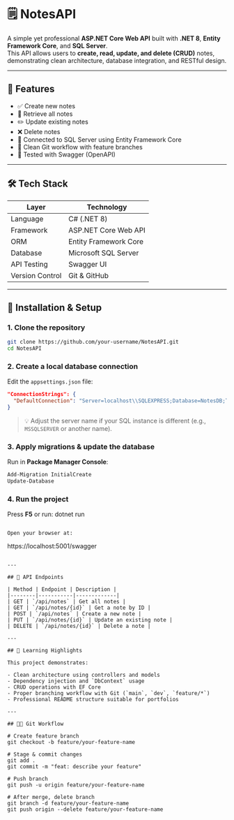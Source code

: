 # 🗒️ NotesAPI

A simple yet professional **ASP.NET Core Web API** built with **.NET 8**, **Entity Framework Core**, and **SQL Server**.  
This API allows users to **create, read, update, and delete (CRUD)** notes, demonstrating clean architecture, database integration, and RESTful design.

---

## 🚀 Features

- ✅ Create new notes  
- 📖 Retrieve all notes  
- ✏️ Update existing notes  
- ❌ Delete notes  
- 🧩 Connected to SQL Server using Entity Framework Core  
- 🧠 Clean Git workflow with feature branches  
- 🧪 Tested with Swagger (OpenAPI)

---

## 🛠️ Tech Stack

| Layer | Technology |
|--------|-------------|
| Language | C# (.NET 8) |
| Framework | ASP.NET Core Web API |
| ORM | Entity Framework Core |
| Database | Microsoft SQL Server |
| API Testing | Swagger UI |
| Version Control | Git & GitHub |

---

## 🧰 Installation & Setup

### 1. Clone the repository
```bash
git clone https://github.com/your-username/NotesAPI.git
cd NotesAPI
```

### 2. Create a local database connection
Edit the `appsettings.json` file:
```json
"ConnectionStrings": {
  "DefaultConnection": "Server=localhost\\SQLEXPRESS;Database=NotesDB;Trusted_Connection=True;TrustServerCertificate=True;"
}
```

> 💡 Adjust the server name if your SQL instance is different (e.g., `MSSQLSERVER` or another name).

### 3. Apply migrations & update the database
Run in **Package Manager Console**:
```powershell
Add-Migration InitialCreate
Update-Database
```

### 4. Run the project
Press **F5** or run:
dotnet run
```

Open your browser at:
```
https://localhost:5001/swagger
```

---

## 🧩 API Endpoints

| Method | Endpoint | Description |
|--------|-----------|-------------|
| GET | `/api/notes` | Get all notes |
| GET | `/api/notes/{id}` | Get a note by ID |
| POST | `/api/notes` | Create a new note |
| PUT | `/api/notes/{id}` | Update an existing note |
| DELETE | `/api/notes/{id}` | Delete a note |

---

## 🧠 Learning Highlights

This project demonstrates:

- Clean architecture using controllers and models  
- Dependency injection and `DbContext` usage  
- CRUD operations with EF Core  
- Proper branching workflow with Git (`main`, `dev`, `feature/*`)  
- Professional README structure suitable for portfolios  

---

## 🧑‍💻 Git Workflow

# Create feature branch
git checkout -b feature/your-feature-name

# Stage & commit changes
git add .
git commit -m "feat: describe your feature"

# Push branch
git push -u origin feature/your-feature-name

# After merge, delete branch
git branch -d feature/your-feature-name
git push origin --delete feature/your-feature-name
```




